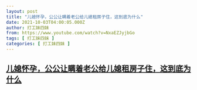 ```yaml
---
layout: post
title: "儿媳怀孕，公公让瞒着老公给儿媳租房子住，这到底为什么"
date: 2021-10-03T04:00:05.000Z
author: 打工妹四妹
from: https://www.youtube.com/watch?v=NxaEZJyjbGo
tags: [ 打工妹四妹 ]
categories: [ 打工妹四妹 ]
---
```

<!--1633233605000-->
[儿媳怀孕，公公让瞒着老公给儿媳租房子住，这到底为什么](https://www.youtube.com/watch?v=NxaEZJyjbGo)
------

<div>

</div>

